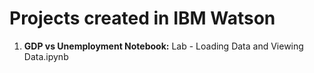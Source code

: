 # Projects created in IBM Watson
1. **GDP vs Unemployment Notebook:** Lab - Loading Data and Viewing Data.ipynb
